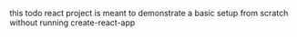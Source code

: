 this todo react project is meant to demonstrate a basic setup from scratch without running create-react-app
